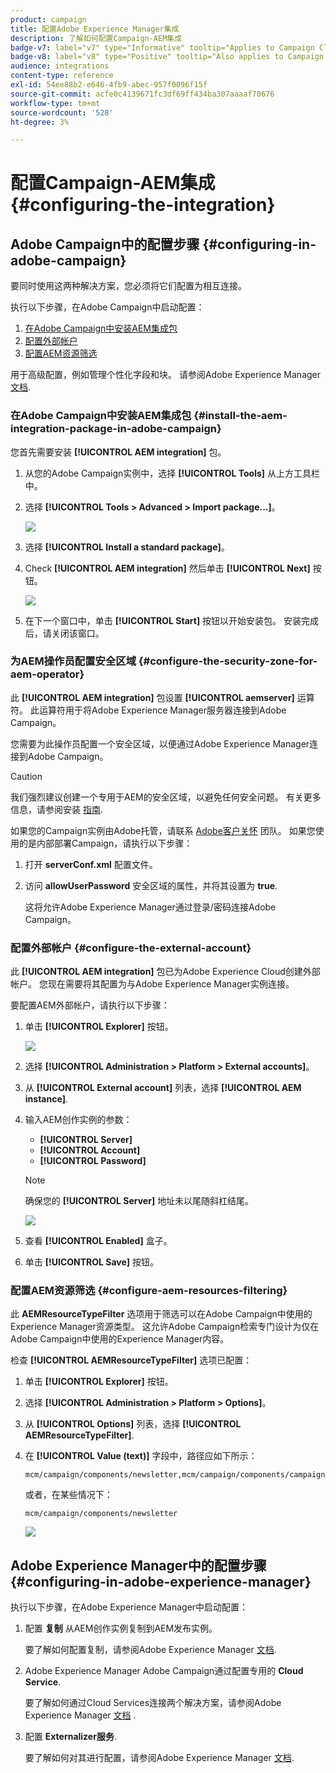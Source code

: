 ```yaml
---
product: campaign
title: 配置Adobe Experience Manager集成
description: 了解如何配置Campaign-AEM集成
badge-v7: label="v7" type="Informative" tooltip="Applies to Campaign Classic v7"
badge-v8: label="v8" type="Positive" tooltip="Also applies to Campaign v8"
audience: integrations
content-type: reference
exl-id: 54ee88b2-e646-4fb9-abec-957f0096f15f
source-git-commit: acfe0c4139671fc3df69ff434ba307aaaaf70676
workflow-type: tm+mt
source-wordcount: '528'
ht-degree: 3%

---
```


# 配置Campaign-AEM集成{#configuring-the-integration}



## Adobe Campaign中的配置步骤 {#configuring-in-adobe-campaign}

要同时使用这两种解决方案，您必须将它们配置为相互连接。

执行以下步骤，在Adobe Campaign中启动配置：

1. [在Adobe Campaign中安装AEM集成包](#install-the-aem-integration-package-in-adobe-campaign)
1. [配置外部帐户](#configure-the-external-account)
1. [配置AEM资源筛选](#configure-aem-resources-filtering)

用于高级配置，例如管理个性化字段和块。 请参阅Adobe Experience Manager [文档](https://helpx.adobe.com/experience-manager/6-5/sites/administering/using/campaignonpremise.html).

### 在Adobe Campaign中安装AEM集成包 {#install-the-aem-integration-package-in-adobe-campaign}

您首先需要安装 **[!UICONTROL AEM integration]** 包。

1. 从您的Adobe Campaign实例中，选择 **[!UICONTROL Tools]** 从上方工具栏中。
1. 选择 **[!UICONTROL Tools > Advanced > Import package...]**。

   ![](assets/aem_config_1.png)

1. 选择 **[!UICONTROL Install a standard package]**。
1. Check **[!UICONTROL AEM integration]** 然后单击 **[!UICONTROL Next]** 按钮。

   ![](assets/aem_config_2.png)

1. 在下一个窗口中，单击 **[!UICONTROL Start]** 按钮以开始安装包。 安装完成后，请关闭该窗口。

### 为AEM操作员配置安全区域 {#configure-the-security-zone-for-aem-operator}

此 **[!UICONTROL AEM integration]** 包设置 **[!UICONTROL aemserver]** 运算符。 此运算符用于将Adobe Experience Manager服务器连接到Adobe Campaign。

您需要为此操作员配置一个安全区域，以便通过Adobe Experience Manager连接到Adobe Campaign。

>[!CAUTION]
>
>我们强烈建议创建一个专用于AEM的安全区域，以避免任何安全问题。 有关更多信息，请参阅安装 [指南](../../installation/using/security-zones.md).

如果您的Campaign实例由Adobe托管，请联系 [Adobe客户关怀](https://helpx.adobe.com/cn/enterprise/admin-guide.html/enterprise/using/support-for-experience-cloud.ug.html) 团队。 如果您使用的是内部部署Campaign，请执行以下步骤：

1. 打开 **serverConf.xml** 配置文件。
1. 访问 **allowUserPassword** 安全区域的属性，并将其设置为 **true**.

   这将允许Adobe Experience Manager通过登录/密码连接Adobe Campaign。

### 配置外部帐户 {#configure-the-external-account}

此 **[!UICONTROL AEM integration]** 包已为Adobe Experience Cloud创建外部帐户。 您现在需要将其配置为与Adobe Experience Manager实例连接。

要配置AEM外部帐户，请执行以下步骤：

1. 单击 **[!UICONTROL Explorer]** 按钮。

   ![](assets/aem_config_3.png)

1. 选择 **[!UICONTROL Administration > Platform > External accounts]**。
1. 从 **[!UICONTROL External account]** 列表，选择 **[!UICONTROL AEM instance]**.
1. 输入AEM创作实例的参数：

   * **[!UICONTROL Server]**
   * **[!UICONTROL Account]**
   * **[!UICONTROL Password]**

   >[!NOTE]
   >
   >确保您的 **[!UICONTROL Server]** 地址未以尾随斜杠结尾。

   ![](assets/aem_config_4.png)

1. 查看 **[!UICONTROL Enabled]** 盒子。
1. 单击 **[!UICONTROL Save]** 按钮。

### 配置AEM资源筛选 {#configure-aem-resources-filtering}

此 **AEMResourceTypeFilter** 选项用于筛选可以在Adobe Campaign中使用的Experience Manager资源类型。 这允许Adobe Campaign检索专门设计为仅在Adobe Campaign中使用的Experience Manager内容。

检查 **[!UICONTROL AEMResourceTypeFilter]** 选项已配置：

1. 单击 **[!UICONTROL Explorer]** 按钮。
1. 选择 **[!UICONTROL Administration > Platform > Options]**。
1. 从 **[!UICONTROL Options]** 列表，选择 **[!UICONTROL AEMResourceTypeFilter]**.
1. 在 **[!UICONTROL Value (text)]** 字段中，路径应如下所示：

   ```
   mcm/campaign/components/newsletter,mcm/campaign/components/campaign_newsletterpage,mcm/neolane/components/newsletter
   ```

   或者，在某些情况下：

   ```
   mcm/campaign/components/newsletter
   ```

   ![](assets/aem_config_5.png)

## Adobe Experience Manager中的配置步骤 {#configuring-in-adobe-experience-manager}

执行以下步骤，在Adobe Experience Manager中启动配置：

1. 配置 **复制** 从AEM创作实例复制到AEM发布实例。

   要了解如何配置复制，请参阅Adobe Experience Manager [文档](https://helpx.adobe.com/experience-manager/6-5/sites/deploying/using/replication.html).

1. Adobe Experience Manager Adobe Campaign通过配置专用的 **Cloud Service**.

   要了解如何通过Cloud Services连接两个解决方案，请参阅Adobe Experience Manager [文档](https://helpx.adobe.com/experience-manager/6-5/sites/administering/using/campaignonpremise.html#ConfiguringAdobeExperienceManager) .

1. 配置 **Externalizer服务**.

   要了解如何对其进行配置，请参阅Adobe Experience Manager [文档](https://helpx.adobe.com/experience-manager/6-5/sites/developing/using/externalizer.html).
